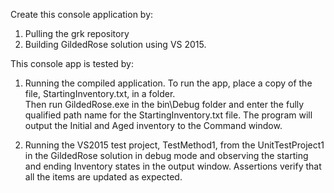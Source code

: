 ﻿Create this console application by:
1. Pulling the grk repository
2. Building GildedRose solution using VS 2015.

This console app is tested by:
1. Running the compiled application.
To run the app, place a copy of the file, StartingInventory.txt, in a folder.  
Then run GildedRose.exe in the bin\Debug folder and enter the fully qualified path name for the StartingInventory.txt file.
The program will output the Initial and Aged inventory to the Command window.

2. Running the VS2015 test project, TestMethod1, from the UnitTestProject1 in the GildedRose solution in debug mode and 
observing the starting and ending Inventory states in the output window.
Assertions verify that all the items are updated as expected.


 
